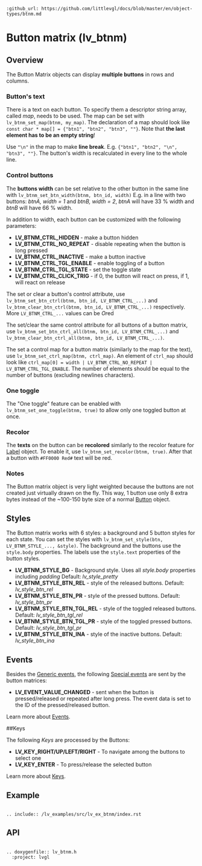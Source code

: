 ```eval_rst
:github_url: https://github.com/littlevgl/docs/blob/master/en/object-types/btnm.md
```
# Button matrix (lv_btnm)

## Overview

The Button Matrix objects can display **multiple buttons** in rows and columns.

### Button's text
There is a text on each button. To specify them a descriptor string array, called *map*, needs to be used.
The map can be set with `lv_btnm_set_map(btnm, my_map)`.
The declaration of a map should look like `const char * map[] = {"btn1", "btn2", "btn3", ""}`.
Note that **the last element has to be an empty string**!  

Use `"\n"` in the map  to make **line break**. E.g. `{"btn1", "btn2", "\n", "btn3", ""}`. The button's width is recalculated in every line to the whole line.

### Control buttons
The **buttons width** can be set relative to the other button in the same line with `lv_btnm_set_btn_width(btnm, btn_id, width)`
E.g. in a line with two buttons: *btnA, width = 1* and *btnB, width = 2*, *btnA* will have 33 % width and *btnB* will have 66 % width.

In addition to width, each button can be customized with the following parameters:
- **LV_BTNM_CTRL_HIDDEN** - make a button hidden
- **LV_BTNM_CTRL_NO_REPEAT** - disable repeating when the button is long pressed
- **LV_BTNM_CTRL_INACTIVE** - make a button inactive
- **LV_BTNM_CTRL_TGL_ENABLE** - enable toggling of a button
- **LV_BTNM_CTRL_TGL_STATE** - set the toggle state
- **LV_BTNM_CTRL_CLICK_TRIG** - if 0, the button will react on press, if 1, will react on release

The set or clear a button's control attribute, use `lv_btnm_set_btn_ctrl(btnm, btn_id, LV_BTNM_CTRL_...)` and `lv_btnm_clear_btn_ctrl(btnm, btn_id, LV_BTNM_CTRL_...)` respectively. More `LV_BTNM_CTRL_...` values can be *Or*ed

The set/clear the same control attribute for all buttons of a button matrix, use `lv_btnm_set_btn_ctrl_all(btnm, btn_id, LV_BTNM_CTRL_...)` and `lv_btnm_clear_btn_ctrl_all(btnm, btn_id, LV_BTNM_CTRL_...)`.

The set a control map for a button matrix (similarly to the map for the text), use `lv_btnm_set_ctrl_map(btnm, ctrl_map)`.
An element of `ctrl_map` should look like `ctrl_map[0] = width | LV_BTNM_CTRL_NO_REPEAT |  LV_BTNM_CTRL_TGL_ENABLE`. The number of elements should be equal to the number of buttons (excluding newlines characters).

### One toggle
The "One toggle" feature can be enabled with `lv_btnm_set_one_toggle(btnm, true)` to allow only one toggled button at once.

### Recolor
The **texts** on the button can be **recolored** similarly to the recolor feature for [Label](/object-types/label) object. To enable it, use `lv_btnm_set_recolor(btnm, true)`. After that a button with `#FF0000 Red#` text will be red.

### Notes
The Button matrix object is very light weighted because the buttons are not created just virtually drawn on the fly.
This way, 1 button use only 8 extra bytes instead of the ~100-150 byte size of a normal [Button](/object-types/btn) object.

## Styles

The Button matrix works with 6 styles: a background and 5 button styles for each state. You can set the styles with `lv_btnm_set_style(btn, LV_BTNM_STYLE_..., &style)`.
The background and the buttons use the `style.body` properties. The labels use the `style.text` properties of the button styles.

- **LV_BTNM_STYLE_BG** - Background style. Uses all _style.body_ properties including _padding_ Default: _lv_style_pretty_
- **LV_BTNM_STYLE_BTN_REL** - style of the released  buttons. Default: _lv_style_btn_rel_
- **LV_BTNM_STYLE_BTN_PR** - style of the pressed buttons. Default: _lv_style_btn_pr_
- **LV_BTNM_STYLE_BTN_TGL_REL** - style of the toggled released  buttons. Default: _lv_style_btn_tgl_rel_
- **LV_BTNM_STYLE_BTN_TGL_PR** - style of the toggled pressed  buttons. Default: _lv_style_btn_tgl_pr_
- **LV_BTNM_STYLE_BTN_INA** - style of the inactive  buttons. Default: _lv_style_btn_ina_

## Events
Besides the [Generic events](/overview/events.html#generic-event), the following [Special events](/overview/event.html#special-events) are sent by the button matrices:
 - **LV_EVENT_VALUE_CHANGED** - sent when the button is pressed/released or repeated after long press. The event data is set to the ID of the pressed/released button.

Learn more about [Events](/overview/event).

##Keys

The following *Keys* are processed by the Buttons:
- **LV_KEY_RIGHT/UP/LEFT/RIGHT** - To navigate among the buttons to select one
- **LV_KEY_ENTER** - To press/release the selected button

Learn more about [Keys](/overview/indev).

## Example

```eval_rst

.. include:: /lv_examples/src/lv_ex_btnm/index.rst

```

## API

```eval_rst

.. doxygenfile:: lv_btnm.h
  :project: lvgl

```
